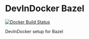 # DevInDocker Bazel
[![Docker Build Status](https://img.shields.io/docker/build/nimerritt/did-bazel.svg?style=flat-square)](https://hub.docker.com/r/nimerritt/did-bazel/builds/)

DevInDocker setup for Bazel
